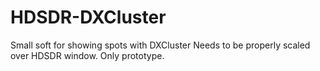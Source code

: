 # HDSDR-DXCluster
Small soft for showing spots with DXCluster
Needs to be properly scaled over HDSDR window. 
Only prototype.
